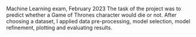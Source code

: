 Machine Learning exam, February 2023
The task of the project was to predict whether a Game of Thrones character would die or not. 
After choosing a dataset, I applied data pre-processing, model selection, model refinement, plotting and evaluating results.
